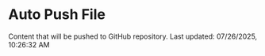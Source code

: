 # Auto Push File

Content that will be pushed to GitHub repository.
Last updated: 07/26/2025, 10:26:32 AM